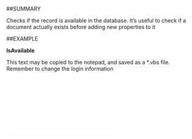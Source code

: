 

##SUMMARY

Checks if the record is available in the database. It’s useful to check if a document actually exists before adding new properties to it


##EXAMPLE

**IsAvailable**

This text may be copied to the notepad, and saved as a *.vbs file. Remember to change the login information

![](../../Examples/vbs/SODocument.IsAvailable.vbs.txt)





